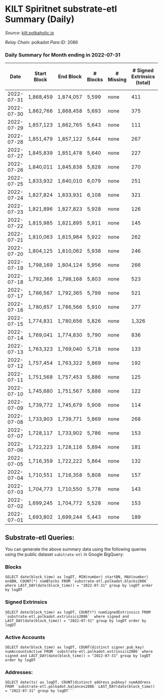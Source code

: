 # KILT Spiritnet substrate-etl Summary (Daily)

_Source_: [kilt.polkaholic.io](https://kilt.polkaholic.io)

*Relay Chain*: polkadot
*Para ID*: 2086



### Daily Summary for Month ending in 2022-07-31


| Date | Start Block | End Block | # Blocks | # Missing | # Signed Extrinsics (total) | # Active Accounts | # Addresses with Balances | # Events | # Transfers | # XCM Transfers In | # XCM Transfers Out |
| ---- | ----------- | --------- | -------- | --------- | --------------------------- | ----------------- | ------------------------- | -------- | ----------- | ------------------ | ------------------- |
| 2022-07-31 | 1,868,459 | 1,874,057 | 5,599 | none  | 411 | 168 | 16,097 | 428,044 | 138 ($35,680.34) |   |   |
| 2022-07-30 | 1,862,766 | 1,868,458 | 5,693 | none  | 375 | 161 | 16,004 | 434,065 | 121 ($70,355.01) |   |   |
| 2022-07-29 | 1,857,123 | 1,862,765 | 5,643 | none  | 111 | 74 | 15,914 | 427,669 | 46 ($47,396.58) |   |   |
| 2022-07-28 | 1,851,479 | 1,857,122 | 5,644 | none  | 267 | 105 | 15,908 | 430,620 | 109 ($82,216.32) |   |   |
| 2022-07-27 | 1,845,839 | 1,851,478 | 5,640 | none  | 227 | 102 | 15,866 | 430,148 | 78 ($45,625.29) |   |   |
| 2022-07-26 | 1,840,011 | 1,845,838 | 5,828 | none  | 270 | 116 | 15,824 | 444,999 | 80 ($31,744.90) |   |   |
| 2022-07-25 | 1,833,932 | 1,840,010 | 6,079 | none  | 251 | 102 | 15,781 | 464,055 | 84 ($121,335) |   |   |
| 2022-07-24 | 1,827,824 | 1,833,931 | 6,108 | none  | 321 | 123 | 15,757 | 466,737 | 107 ($41,070.79) |   |   |
| 2022-07-23 | 1,821,896 | 1,827,823 | 5,928 | none  | 126 | 67 | 15,695 | 451,339 | 55 ($27,662.34) |   |   |
| 2022-07-22 | 1,815,985 | 1,821,895 | 5,911 | none  | 145 | 91 | 15,684 | 449,999 | 83 ($156,455) |   |   |
| 2022-07-21 | 1,810,063 | 1,815,984 | 5,922 | none  | 262 | 95 | 15,673 | 452,205 | 70 ($262,004) |   |   |
| 2022-07-20 | 1,804,125 | 1,810,062 | 5,938 | none  | 246 | 95 | 15,637 | 452,821 | 95 ($104,045) |   |   |
| 2022-07-19 | 1,798,169 | 1,804,124 | 5,956 | none  | 266 | 101 | 15,617 | 454,600 | 78 ($142,074) |   |   |
| 2022-07-18 | 1,792,366 | 1,798,168 | 5,803 | none  | 523 | 184 | 15,595 | 444,901 | 215 ($223,964) |   |   |
| 2022-07-17 | 1,786,567 | 1,792,365 | 5,799 | none  | 521 | 131 | 15,548 | 445,238 | 146 ($86,163.37) |   |   |
| 2022-07-16 | 1,780,657 | 1,786,566 | 5,910 | none  | 277 | 100 | 15,483 | 451,182 | 107 ($741,056) |   |   |
| 2022-07-15 | 1,774,831 | 1,780,656 | 5,826 | none  | 1,326 | 112 | 15,460 | 452,193 | 106 ($199,504) |   |   |
| 2022-07-14 | 1,769,041 | 1,774,830 | 5,790 | none  | 836 | 116 | 15,436 | 445,970 | 91 ($74,748.29) |   |   |
| 2022-07-13 | 1,763,323 | 1,769,040 | 5,718 | none  | 133 | 69 | 15,425 | 435,337 | 68 ($127,804) |   |   |
| 2022-07-12 | 1,757,454 | 1,763,322 | 5,869 | none  | 192 | 97 | 15,413 | 447,435 | 108 ($446,210) |   |   |
| 2022-07-11 | 1,751,568 | 1,757,453 | 5,886 | none  | 125 | 70 | 15,404 | 448,289 | 69 ($187,716) |   |   |
| 2022-07-10 | 1,745,680 | 1,751,567 | 5,888 | none  | 122 | 75 | 15,393 | 448,412 | 70 ($196,582) |   |   |
| 2022-07-09 | 1,739,772 | 1,745,679 | 5,908 | none  | 114 | 65 | 15,390 | 449,847 | 66 ($130,231) |   |   |
| 2022-07-08 | 1,733,903 | 1,739,771 | 5,869 | none  | 268 | 110 | 15,382 | 447,358 | 193 ($1,648,001) |   |   |
| 2022-07-07 | 1,728,117 | 1,733,902 | 5,786 | none  | 153 | 82 | 15,340 | 440,708 | 72 ($466,387) |   |   |
| 2022-07-06 | 1,722,223 | 1,728,116 | 5,894 | none  | 181 | 87 | 15,331 | 449,148 | 74 ($1,145,974) |   |   |
| 2022-07-05 | 1,716,359 | 1,722,222 | 5,864 | none  | 132 | 73 | 15,315 | 446,000 | 78 ($263,794) |   |   |
| 2022-07-04 | 1,710,551 | 1,716,358 | 5,808 | none  | 157 | 86 | 15,304 | 441,583 | 59 ($227,496) |   |   |
| 2022-07-03 | 1,704,773 | 1,710,550 | 5,778 | none  | 143 | 91 | 15,293 | 437,284 | 57 ($17,261.90) |   |   |
| 2022-07-02 | 1,699,245 | 1,704,772 | 5,528 | none  | 153 | 74 | 15,276 | 418,188 | 99 ($285,538) |   |   |
| 2022-07-01 | 1,693,802 | 1,699,244 | 5,443 | none  | 189 | 85 | 15,254 | 411,661 | 109 ($129,862) |   |   |

## Substrate-etl Queries:
You can generate the above summary data using the following queries using the public dataset `substrate-etl` in Google BigQuery:


### Blocks
```
SELECT date(block_time) as logDT, MIN(number) startBN, MAX(number) endBN, COUNT(*) numBlocks FROM `substrate-etl.polkadot.blocks2086`  where LAST_DAY(date(block_time)) = "2022-07-31" group by logDT order by logDT
```


### Signed Extrinsics
```
SELECT date(block_time) as logDT, COUNT(*) numSignedExtrinsics FROM `substrate-etl.polkadot.extrinsics2086`  where signed and LAST_DAY(date(block_time)) = "2022-07-31" group by logDT order by logDT
```


### Active Accounts
```
SELECT date(block_time) as logDT, COUNT(distinct signer_pub_key) numAccountsActive FROM `substrate-etl.polkadot.extrinsics2086` where signed and LAST_DAY(date(block_time)) = "2022-07-31" group by logDT order by logDT
```


### Addresses:
```
SELECT date(ts) as logDT, COUNT(distinct address_pubkey) numAddress FROM `substrate-etl.polkadot.balances2086` LAST_DAY(date(block_time)) = "2022-07-31" group by logDT```

